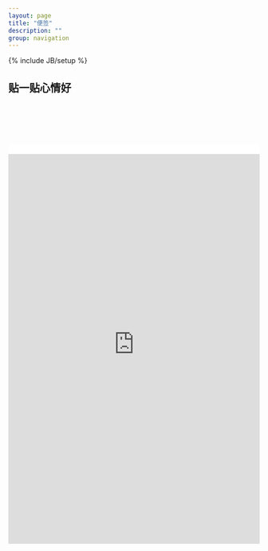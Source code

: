 ```yaml
---
layout: page
title: "便签"
description: ""
group: navigation
---
```

{% include JB/setup %}

## 贴一贴心情好

<div style="width:100%;height:800px; margin-top:80px">
    <div style="position: relative;height:20px;top:19px; z-index: 60000;background-color: #FFFFFF;"></div>
    <iframe src="http://linoit.com/users/guyueshuiming/canvases/canvas?inner=1" scrolling="no"  frameBorder="0" style="width:100%;height:100%;"></iframe>
</div>

